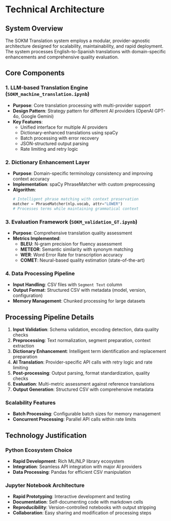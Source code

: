 # Technical Architecture

## System Overview

The SOKM Translation system employs a modular, provider-agnostic architecture designed for scalability, maintainability, and rapid deployment. The system processes English-to-Spanish translations with domain-specific enhancements and comprehensive quality evaluation.

## Core Components

### 1. LLM-based Translation Engine (`SOKM_machine_translation.ipynb`)

- **Purpose**: Core translation processing with multi-provider support
- **Design Pattern**: Strategy pattern for different AI providers (OpenAI GPT-4o, Google Gemini)
- **Key Features**:
  - Unified interface for multiple AI providers
  - Dictionary-enhanced translations using spaCy
  - Batch processing with error recovery
  - JSON-structured output parsing
  - Rate limiting and retry logic

### 2. Dictionary Enhancement Layer

- **Purpose**: Domain-specific terminology consistency and improving context accuracy
- **Implementation**: spaCy PhraseMatcher with custom preprocessing
- **Algorithm**:
  ```python
  # Intelligent phrase matching with context preservation
  matcher = PhraseMatcher(nlp.vocab, attr="LOWER")
  # Processes terms while maintaining grammatical context
  ```

### 3. Evaluation Framework (`SOKM_validation_GT.ipynb`)

- **Purpose**: Comprehensive translation quality assessment
- **Metrics Implemented**:
  - **BLEU**: N-gram precision for fluency assessment
  - **METEOR**: Semantic similarity with synonym matching
  - **WER**: Word Error Rate for transcription accuracy
  - **COMET**: Neural-based quality estimation (state-of-the-art)

### 4. Data Processing Pipeline

- **Input Handling**: CSV files with `Segment Text` column
- **Output Format**: Structured CSV with metadata (model, version, configuration)
- **Memory Management**: Chunked processing for large datasets

## Processing Pipeline Details

1. **Input Validation**: Schema validation, encoding detection, data quality checks
2. **Preprocessing**: Text normalization, segment preparation, context extraction
3. **Dictionary Enhancement**: Intelligent term identification and replacement preparation
4. **AI Translation**: Provider-specific API calls with retry logic and rate limiting
5. **Post-processing**: Output parsing, format standardization, quality checks
6. **Evaluation**: Multi-metric assessment against reference translations
7. **Output Generation**: Structured CSV with comprehensive metadata

### Scalability Features

- **Batch Processing**: Configurable batch sizes for memory management
- **Concurrent Processing**: Parallel API calls within rate limits

## Technology Justification

### Python Ecosystem Choice

- **Rapid Development**: Rich ML/NLP library ecosystem
- **Integration**: Seamless API integration with major AI providers
- **Data Processing**: Pandas for efficient CSV manipulation

### Jupyter Notebook Architecture

- **Rapid Prototyping**: Interactive development and testing
- **Documentation**: Self-documenting code with markdown cells
- **Reproducibility**: Version-controlled notebooks with output stripping
- **Collaboration**: Easy sharing and modification of processing steps
